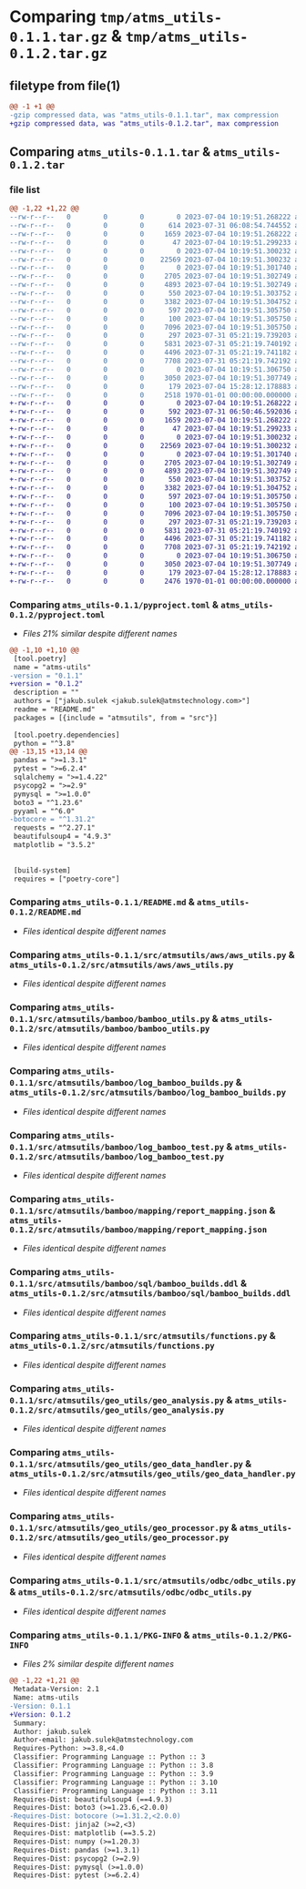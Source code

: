 # Comparing `tmp/atms_utils-0.1.1.tar.gz` & `tmp/atms_utils-0.1.2.tar.gz`

## filetype from file(1)

```diff
@@ -1 +1 @@
-gzip compressed data, was "atms_utils-0.1.1.tar", max compression
+gzip compressed data, was "atms_utils-0.1.2.tar", max compression
```

## Comparing `atms_utils-0.1.1.tar` & `atms_utils-0.1.2.tar`

### file list

```diff
@@ -1,22 +1,22 @@
--rw-r--r--   0        0        0        0 2023-07-04 10:19:51.268222 atms_utils-0.1.1/LICENSE
--rw-r--r--   0        0        0      614 2023-07-31 06:08:54.744552 atms_utils-0.1.1/pyproject.toml
--rw-r--r--   0        0        0     1659 2023-07-04 10:19:51.268222 atms_utils-0.1.1/README.md
--rw-r--r--   0        0        0       47 2023-07-04 10:19:51.299233 atms_utils-0.1.1/src/atmsutils/__init__.py
--rw-r--r--   0        0        0        0 2023-07-04 10:19:51.300232 atms_utils-0.1.1/src/atmsutils/aws/__init__.py
--rw-r--r--   0        0        0    22569 2023-07-04 10:19:51.300232 atms_utils-0.1.1/src/atmsutils/aws/aws_utils.py
--rw-r--r--   0        0        0        0 2023-07-04 10:19:51.301740 atms_utils-0.1.1/src/atmsutils/bamboo/__init__.py
--rw-r--r--   0        0        0     2705 2023-07-04 10:19:51.302749 atms_utils-0.1.1/src/atmsutils/bamboo/bamboo_utils.py
--rw-r--r--   0        0        0     4893 2023-07-04 10:19:51.302749 atms_utils-0.1.1/src/atmsutils/bamboo/log_bamboo_builds.py
--rw-r--r--   0        0        0      550 2023-07-04 10:19:51.303752 atms_utils-0.1.1/src/atmsutils/bamboo/log_bamboo_test.py
--rw-r--r--   0        0        0     3382 2023-07-04 10:19:51.304752 atms_utils-0.1.1/src/atmsutils/bamboo/mapping/report_mapping.json
--rw-r--r--   0        0        0      597 2023-07-04 10:19:51.305750 atms_utils-0.1.1/src/atmsutils/bamboo/sql/bamboo_builds.ddl
--rw-r--r--   0        0        0      100 2023-07-04 10:19:51.305750 atms_utils-0.1.1/src/atmsutils/bamboo/sql/max_completed_at.sql
--rw-r--r--   0        0        0     7096 2023-07-04 10:19:51.305750 atms_utils-0.1.1/src/atmsutils/functions.py
--rw-r--r--   0        0        0      297 2023-07-31 05:21:19.739203 atms_utils-0.1.1/src/atmsutils/geo_utils/__init__.py
--rw-r--r--   0        0        0     5831 2023-07-31 05:21:19.740192 atms_utils-0.1.1/src/atmsutils/geo_utils/geo_analysis.py
--rw-r--r--   0        0        0     4496 2023-07-31 05:21:19.741182 atms_utils-0.1.1/src/atmsutils/geo_utils/geo_data_handler.py
--rw-r--r--   0        0        0     7708 2023-07-31 05:21:19.742192 atms_utils-0.1.1/src/atmsutils/geo_utils/geo_processor.py
--rw-r--r--   0        0        0        0 2023-07-04 10:19:51.306750 atms_utils-0.1.1/src/atmsutils/odbc/__init__.py
--rw-r--r--   0        0        0     3050 2023-07-04 10:19:51.307749 atms_utils-0.1.1/src/atmsutils/odbc/odbc_utils.py
--rw-r--r--   0        0        0      179 2023-07-04 15:28:12.178883 atms_utils-0.1.1/src/atmsutils/test_submodul
--rw-r--r--   0        0        0     2518 1970-01-01 00:00:00.000000 atms_utils-0.1.1/PKG-INFO
+-rw-r--r--   0        0        0        0 2023-07-04 10:19:51.268222 atms_utils-0.1.2/LICENSE
+-rw-r--r--   0        0        0      592 2023-07-31 06:50:46.592036 atms_utils-0.1.2/pyproject.toml
+-rw-r--r--   0        0        0     1659 2023-07-04 10:19:51.268222 atms_utils-0.1.2/README.md
+-rw-r--r--   0        0        0       47 2023-07-04 10:19:51.299233 atms_utils-0.1.2/src/atmsutils/__init__.py
+-rw-r--r--   0        0        0        0 2023-07-04 10:19:51.300232 atms_utils-0.1.2/src/atmsutils/aws/__init__.py
+-rw-r--r--   0        0        0    22569 2023-07-04 10:19:51.300232 atms_utils-0.1.2/src/atmsutils/aws/aws_utils.py
+-rw-r--r--   0        0        0        0 2023-07-04 10:19:51.301740 atms_utils-0.1.2/src/atmsutils/bamboo/__init__.py
+-rw-r--r--   0        0        0     2705 2023-07-04 10:19:51.302749 atms_utils-0.1.2/src/atmsutils/bamboo/bamboo_utils.py
+-rw-r--r--   0        0        0     4893 2023-07-04 10:19:51.302749 atms_utils-0.1.2/src/atmsutils/bamboo/log_bamboo_builds.py
+-rw-r--r--   0        0        0      550 2023-07-04 10:19:51.303752 atms_utils-0.1.2/src/atmsutils/bamboo/log_bamboo_test.py
+-rw-r--r--   0        0        0     3382 2023-07-04 10:19:51.304752 atms_utils-0.1.2/src/atmsutils/bamboo/mapping/report_mapping.json
+-rw-r--r--   0        0        0      597 2023-07-04 10:19:51.305750 atms_utils-0.1.2/src/atmsutils/bamboo/sql/bamboo_builds.ddl
+-rw-r--r--   0        0        0      100 2023-07-04 10:19:51.305750 atms_utils-0.1.2/src/atmsutils/bamboo/sql/max_completed_at.sql
+-rw-r--r--   0        0        0     7096 2023-07-04 10:19:51.305750 atms_utils-0.1.2/src/atmsutils/functions.py
+-rw-r--r--   0        0        0      297 2023-07-31 05:21:19.739203 atms_utils-0.1.2/src/atmsutils/geo_utils/__init__.py
+-rw-r--r--   0        0        0     5831 2023-07-31 05:21:19.740192 atms_utils-0.1.2/src/atmsutils/geo_utils/geo_analysis.py
+-rw-r--r--   0        0        0     4496 2023-07-31 05:21:19.741182 atms_utils-0.1.2/src/atmsutils/geo_utils/geo_data_handler.py
+-rw-r--r--   0        0        0     7708 2023-07-31 05:21:19.742192 atms_utils-0.1.2/src/atmsutils/geo_utils/geo_processor.py
+-rw-r--r--   0        0        0        0 2023-07-04 10:19:51.306750 atms_utils-0.1.2/src/atmsutils/odbc/__init__.py
+-rw-r--r--   0        0        0     3050 2023-07-04 10:19:51.307749 atms_utils-0.1.2/src/atmsutils/odbc/odbc_utils.py
+-rw-r--r--   0        0        0      179 2023-07-04 15:28:12.178883 atms_utils-0.1.2/src/atmsutils/test_submodul
+-rw-r--r--   0        0        0     2476 1970-01-01 00:00:00.000000 atms_utils-0.1.2/PKG-INFO
```

### Comparing `atms_utils-0.1.1/pyproject.toml` & `atms_utils-0.1.2/pyproject.toml`

 * *Files 21% similar despite different names*

```diff
@@ -1,10 +1,10 @@
 [tool.poetry]
 name = "atms-utils"
-version = "0.1.1"
+version = "0.1.2"
 description = ""
 authors = ["jakub.sulek <jakub.sulek@atmstechnology.com>"]
 readme = "README.md"
 packages = [{include = "atmsutils", from = "src"}]
 
 [tool.poetry.dependencies]
 python = "^3.8"
@@ -13,15 +13,14 @@
 pandas = ">=1.3.1"
 pytest = ">=6.2.4"
 sqlalchemy = ">=1.4.22"
 psycopg2 = ">=2.9"
 pymysql = ">=1.0.0"
 boto3 = "^1.23.6"
 pyyaml = "^6.0"
-botocore = "^1.31.2"
 requests = "^2.27.1"
 beautifulsoup4 = "4.9.3"
 matplotlib = "3.5.2"
 
 
 [build-system]
 requires = ["poetry-core"]
```

### Comparing `atms_utils-0.1.1/README.md` & `atms_utils-0.1.2/README.md`

 * *Files identical despite different names*

### Comparing `atms_utils-0.1.1/src/atmsutils/aws/aws_utils.py` & `atms_utils-0.1.2/src/atmsutils/aws/aws_utils.py`

 * *Files identical despite different names*

### Comparing `atms_utils-0.1.1/src/atmsutils/bamboo/bamboo_utils.py` & `atms_utils-0.1.2/src/atmsutils/bamboo/bamboo_utils.py`

 * *Files identical despite different names*

### Comparing `atms_utils-0.1.1/src/atmsutils/bamboo/log_bamboo_builds.py` & `atms_utils-0.1.2/src/atmsutils/bamboo/log_bamboo_builds.py`

 * *Files identical despite different names*

### Comparing `atms_utils-0.1.1/src/atmsutils/bamboo/log_bamboo_test.py` & `atms_utils-0.1.2/src/atmsutils/bamboo/log_bamboo_test.py`

 * *Files identical despite different names*

### Comparing `atms_utils-0.1.1/src/atmsutils/bamboo/mapping/report_mapping.json` & `atms_utils-0.1.2/src/atmsutils/bamboo/mapping/report_mapping.json`

 * *Files identical despite different names*

### Comparing `atms_utils-0.1.1/src/atmsutils/bamboo/sql/bamboo_builds.ddl` & `atms_utils-0.1.2/src/atmsutils/bamboo/sql/bamboo_builds.ddl`

 * *Files identical despite different names*

### Comparing `atms_utils-0.1.1/src/atmsutils/functions.py` & `atms_utils-0.1.2/src/atmsutils/functions.py`

 * *Files identical despite different names*

### Comparing `atms_utils-0.1.1/src/atmsutils/geo_utils/geo_analysis.py` & `atms_utils-0.1.2/src/atmsutils/geo_utils/geo_analysis.py`

 * *Files identical despite different names*

### Comparing `atms_utils-0.1.1/src/atmsutils/geo_utils/geo_data_handler.py` & `atms_utils-0.1.2/src/atmsutils/geo_utils/geo_data_handler.py`

 * *Files identical despite different names*

### Comparing `atms_utils-0.1.1/src/atmsutils/geo_utils/geo_processor.py` & `atms_utils-0.1.2/src/atmsutils/geo_utils/geo_processor.py`

 * *Files identical despite different names*

### Comparing `atms_utils-0.1.1/src/atmsutils/odbc/odbc_utils.py` & `atms_utils-0.1.2/src/atmsutils/odbc/odbc_utils.py`

 * *Files identical despite different names*

### Comparing `atms_utils-0.1.1/PKG-INFO` & `atms_utils-0.1.2/PKG-INFO`

 * *Files 2% similar despite different names*

```diff
@@ -1,22 +1,21 @@
 Metadata-Version: 2.1
 Name: atms-utils
-Version: 0.1.1
+Version: 0.1.2
 Summary: 
 Author: jakub.sulek
 Author-email: jakub.sulek@atmstechnology.com
 Requires-Python: >=3.8,<4.0
 Classifier: Programming Language :: Python :: 3
 Classifier: Programming Language :: Python :: 3.8
 Classifier: Programming Language :: Python :: 3.9
 Classifier: Programming Language :: Python :: 3.10
 Classifier: Programming Language :: Python :: 3.11
 Requires-Dist: beautifulsoup4 (==4.9.3)
 Requires-Dist: boto3 (>=1.23.6,<2.0.0)
-Requires-Dist: botocore (>=1.31.2,<2.0.0)
 Requires-Dist: jinja2 (>=2,<3)
 Requires-Dist: matplotlib (==3.5.2)
 Requires-Dist: numpy (>=1.20.3)
 Requires-Dist: pandas (>=1.3.1)
 Requires-Dist: psycopg2 (>=2.9)
 Requires-Dist: pymysql (>=1.0.0)
 Requires-Dist: pytest (>=6.2.4)
```

